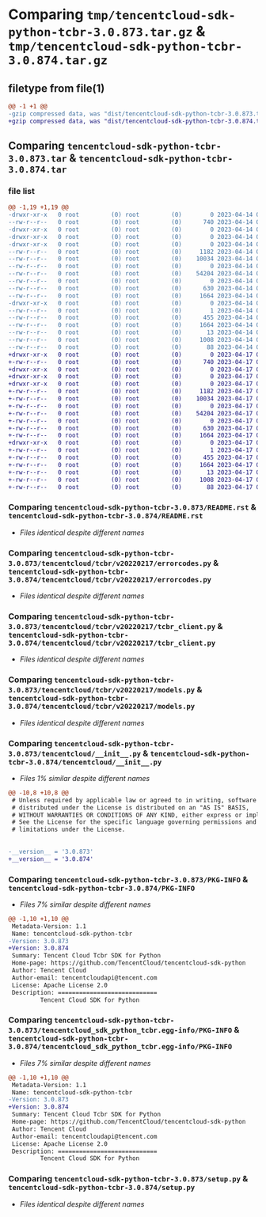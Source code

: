 # Comparing `tmp/tencentcloud-sdk-python-tcbr-3.0.873.tar.gz` & `tmp/tencentcloud-sdk-python-tcbr-3.0.874.tar.gz`

## filetype from file(1)

```diff
@@ -1 +1 @@
-gzip compressed data, was "dist/tencentcloud-sdk-python-tcbr-3.0.873.tar", last modified: Fri Apr 14 00:53:34 2023, max compression
+gzip compressed data, was "dist/tencentcloud-sdk-python-tcbr-3.0.874.tar", last modified: Mon Apr 17 00:49:55 2023, max compression
```

## Comparing `tencentcloud-sdk-python-tcbr-3.0.873.tar` & `tencentcloud-sdk-python-tcbr-3.0.874.tar`

### file list

```diff
@@ -1,19 +1,19 @@
-drwxr-xr-x   0 root         (0) root         (0)        0 2023-04-14 00:53:34.000000 tencentcloud-sdk-python-tcbr-3.0.873/
--rw-r--r--   0 root         (0) root         (0)      740 2023-04-14 00:53:34.000000 tencentcloud-sdk-python-tcbr-3.0.873/README.rst
-drwxr-xr-x   0 root         (0) root         (0)        0 2023-04-14 00:53:34.000000 tencentcloud-sdk-python-tcbr-3.0.873/tencentcloud/
-drwxr-xr-x   0 root         (0) root         (0)        0 2023-04-14 00:53:34.000000 tencentcloud-sdk-python-tcbr-3.0.873/tencentcloud/tcbr/
-drwxr-xr-x   0 root         (0) root         (0)        0 2023-04-14 00:53:34.000000 tencentcloud-sdk-python-tcbr-3.0.873/tencentcloud/tcbr/v20220217/
--rw-r--r--   0 root         (0) root         (0)     1182 2023-04-14 00:53:34.000000 tencentcloud-sdk-python-tcbr-3.0.873/tencentcloud/tcbr/v20220217/errorcodes.py
--rw-r--r--   0 root         (0) root         (0)    10034 2023-04-14 00:53:34.000000 tencentcloud-sdk-python-tcbr-3.0.873/tencentcloud/tcbr/v20220217/tcbr_client.py
--rw-r--r--   0 root         (0) root         (0)        0 2023-04-14 00:53:34.000000 tencentcloud-sdk-python-tcbr-3.0.873/tencentcloud/tcbr/v20220217/__init__.py
--rw-r--r--   0 root         (0) root         (0)    54204 2023-04-14 00:53:34.000000 tencentcloud-sdk-python-tcbr-3.0.873/tencentcloud/tcbr/v20220217/models.py
--rw-r--r--   0 root         (0) root         (0)        0 2023-04-14 00:53:34.000000 tencentcloud-sdk-python-tcbr-3.0.873/tencentcloud/tcbr/__init__.py
--rw-r--r--   0 root         (0) root         (0)      630 2023-04-14 00:53:34.000000 tencentcloud-sdk-python-tcbr-3.0.873/tencentcloud/__init__.py
--rw-r--r--   0 root         (0) root         (0)     1664 2023-04-14 00:53:34.000000 tencentcloud-sdk-python-tcbr-3.0.873/PKG-INFO
-drwxr-xr-x   0 root         (0) root         (0)        0 2023-04-14 00:53:34.000000 tencentcloud-sdk-python-tcbr-3.0.873/tencentcloud_sdk_python_tcbr.egg-info/
--rw-r--r--   0 root         (0) root         (0)        1 2023-04-14 00:53:34.000000 tencentcloud-sdk-python-tcbr-3.0.873/tencentcloud_sdk_python_tcbr.egg-info/dependency_links.txt
--rw-r--r--   0 root         (0) root         (0)      455 2023-04-14 00:53:34.000000 tencentcloud-sdk-python-tcbr-3.0.873/tencentcloud_sdk_python_tcbr.egg-info/SOURCES.txt
--rw-r--r--   0 root         (0) root         (0)     1664 2023-04-14 00:53:34.000000 tencentcloud-sdk-python-tcbr-3.0.873/tencentcloud_sdk_python_tcbr.egg-info/PKG-INFO
--rw-r--r--   0 root         (0) root         (0)       13 2023-04-14 00:53:34.000000 tencentcloud-sdk-python-tcbr-3.0.873/tencentcloud_sdk_python_tcbr.egg-info/top_level.txt
--rw-r--r--   0 root         (0) root         (0)     1008 2023-04-14 00:53:34.000000 tencentcloud-sdk-python-tcbr-3.0.873/setup.py
--rw-r--r--   0 root         (0) root         (0)       88 2023-04-14 00:53:34.000000 tencentcloud-sdk-python-tcbr-3.0.873/setup.cfg
+drwxr-xr-x   0 root         (0) root         (0)        0 2023-04-17 00:49:55.000000 tencentcloud-sdk-python-tcbr-3.0.874/
+-rw-r--r--   0 root         (0) root         (0)      740 2023-04-17 00:49:55.000000 tencentcloud-sdk-python-tcbr-3.0.874/README.rst
+drwxr-xr-x   0 root         (0) root         (0)        0 2023-04-17 00:49:55.000000 tencentcloud-sdk-python-tcbr-3.0.874/tencentcloud/
+drwxr-xr-x   0 root         (0) root         (0)        0 2023-04-17 00:49:55.000000 tencentcloud-sdk-python-tcbr-3.0.874/tencentcloud/tcbr/
+drwxr-xr-x   0 root         (0) root         (0)        0 2023-04-17 00:49:55.000000 tencentcloud-sdk-python-tcbr-3.0.874/tencentcloud/tcbr/v20220217/
+-rw-r--r--   0 root         (0) root         (0)     1182 2023-04-17 00:49:55.000000 tencentcloud-sdk-python-tcbr-3.0.874/tencentcloud/tcbr/v20220217/errorcodes.py
+-rw-r--r--   0 root         (0) root         (0)    10034 2023-04-17 00:49:55.000000 tencentcloud-sdk-python-tcbr-3.0.874/tencentcloud/tcbr/v20220217/tcbr_client.py
+-rw-r--r--   0 root         (0) root         (0)        0 2023-04-17 00:49:55.000000 tencentcloud-sdk-python-tcbr-3.0.874/tencentcloud/tcbr/v20220217/__init__.py
+-rw-r--r--   0 root         (0) root         (0)    54204 2023-04-17 00:49:55.000000 tencentcloud-sdk-python-tcbr-3.0.874/tencentcloud/tcbr/v20220217/models.py
+-rw-r--r--   0 root         (0) root         (0)        0 2023-04-17 00:49:55.000000 tencentcloud-sdk-python-tcbr-3.0.874/tencentcloud/tcbr/__init__.py
+-rw-r--r--   0 root         (0) root         (0)      630 2023-04-17 00:49:55.000000 tencentcloud-sdk-python-tcbr-3.0.874/tencentcloud/__init__.py
+-rw-r--r--   0 root         (0) root         (0)     1664 2023-04-17 00:49:55.000000 tencentcloud-sdk-python-tcbr-3.0.874/PKG-INFO
+drwxr-xr-x   0 root         (0) root         (0)        0 2023-04-17 00:49:55.000000 tencentcloud-sdk-python-tcbr-3.0.874/tencentcloud_sdk_python_tcbr.egg-info/
+-rw-r--r--   0 root         (0) root         (0)        1 2023-04-17 00:49:55.000000 tencentcloud-sdk-python-tcbr-3.0.874/tencentcloud_sdk_python_tcbr.egg-info/dependency_links.txt
+-rw-r--r--   0 root         (0) root         (0)      455 2023-04-17 00:49:55.000000 tencentcloud-sdk-python-tcbr-3.0.874/tencentcloud_sdk_python_tcbr.egg-info/SOURCES.txt
+-rw-r--r--   0 root         (0) root         (0)     1664 2023-04-17 00:49:55.000000 tencentcloud-sdk-python-tcbr-3.0.874/tencentcloud_sdk_python_tcbr.egg-info/PKG-INFO
+-rw-r--r--   0 root         (0) root         (0)       13 2023-04-17 00:49:55.000000 tencentcloud-sdk-python-tcbr-3.0.874/tencentcloud_sdk_python_tcbr.egg-info/top_level.txt
+-rw-r--r--   0 root         (0) root         (0)     1008 2023-04-17 00:49:55.000000 tencentcloud-sdk-python-tcbr-3.0.874/setup.py
+-rw-r--r--   0 root         (0) root         (0)       88 2023-04-17 00:49:55.000000 tencentcloud-sdk-python-tcbr-3.0.874/setup.cfg
```

### Comparing `tencentcloud-sdk-python-tcbr-3.0.873/README.rst` & `tencentcloud-sdk-python-tcbr-3.0.874/README.rst`

 * *Files identical despite different names*

### Comparing `tencentcloud-sdk-python-tcbr-3.0.873/tencentcloud/tcbr/v20220217/errorcodes.py` & `tencentcloud-sdk-python-tcbr-3.0.874/tencentcloud/tcbr/v20220217/errorcodes.py`

 * *Files identical despite different names*

### Comparing `tencentcloud-sdk-python-tcbr-3.0.873/tencentcloud/tcbr/v20220217/tcbr_client.py` & `tencentcloud-sdk-python-tcbr-3.0.874/tencentcloud/tcbr/v20220217/tcbr_client.py`

 * *Files identical despite different names*

### Comparing `tencentcloud-sdk-python-tcbr-3.0.873/tencentcloud/tcbr/v20220217/models.py` & `tencentcloud-sdk-python-tcbr-3.0.874/tencentcloud/tcbr/v20220217/models.py`

 * *Files identical despite different names*

### Comparing `tencentcloud-sdk-python-tcbr-3.0.873/tencentcloud/__init__.py` & `tencentcloud-sdk-python-tcbr-3.0.874/tencentcloud/__init__.py`

 * *Files 1% similar despite different names*

```diff
@@ -10,8 +10,8 @@
 # Unless required by applicable law or agreed to in writing, software
 # distributed under the License is distributed on an "AS IS" BASIS,
 # WITHOUT WARRANTIES OR CONDITIONS OF ANY KIND, either express or implied.
 # See the License for the specific language governing permissions and
 # limitations under the License.
 
 
-__version__ = '3.0.873'
+__version__ = '3.0.874'
```

### Comparing `tencentcloud-sdk-python-tcbr-3.0.873/PKG-INFO` & `tencentcloud-sdk-python-tcbr-3.0.874/PKG-INFO`

 * *Files 7% similar despite different names*

```diff
@@ -1,10 +1,10 @@
 Metadata-Version: 1.1
 Name: tencentcloud-sdk-python-tcbr
-Version: 3.0.873
+Version: 3.0.874
 Summary: Tencent Cloud Tcbr SDK for Python
 Home-page: https://github.com/TencentCloud/tencentcloud-sdk-python
 Author: Tencent Cloud
 Author-email: tencentcloudapi@tencent.com
 License: Apache License 2.0
 Description: ============================
         Tencent Cloud SDK for Python
```

### Comparing `tencentcloud-sdk-python-tcbr-3.0.873/tencentcloud_sdk_python_tcbr.egg-info/PKG-INFO` & `tencentcloud-sdk-python-tcbr-3.0.874/tencentcloud_sdk_python_tcbr.egg-info/PKG-INFO`

 * *Files 7% similar despite different names*

```diff
@@ -1,10 +1,10 @@
 Metadata-Version: 1.1
 Name: tencentcloud-sdk-python-tcbr
-Version: 3.0.873
+Version: 3.0.874
 Summary: Tencent Cloud Tcbr SDK for Python
 Home-page: https://github.com/TencentCloud/tencentcloud-sdk-python
 Author: Tencent Cloud
 Author-email: tencentcloudapi@tencent.com
 License: Apache License 2.0
 Description: ============================
         Tencent Cloud SDK for Python
```

### Comparing `tencentcloud-sdk-python-tcbr-3.0.873/setup.py` & `tencentcloud-sdk-python-tcbr-3.0.874/setup.py`

 * *Files identical despite different names*

